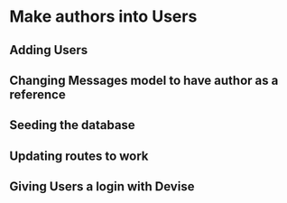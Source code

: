 # Make authors into Users

## Adding Users

## Changing Messages model to have author as a reference

## Seeding the database

## Updating routes to work

## Giving Users a login with Devise
